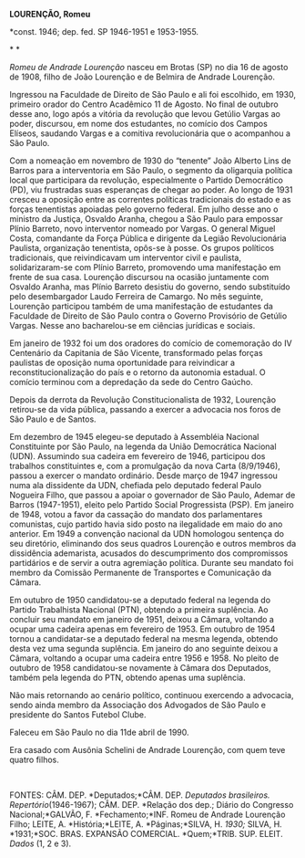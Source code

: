 **LOURENÇÃO, Romeu**

\*const. 1946; dep. fed. SP 1946-1951 e 1953-1955.

* *

*Romeu de Andrade Lourenção* nasceu em Brotas (SP) no dia 16 de agosto
de 1908, filho de João Lourenção e de Belmira de Andrade Lourenção.

Ingressou na Faculdade de Direito de São Paulo e ali foi escolhido, em
1930, primeiro orador do Centro Acadêmico 11 de Agosto. No final de
outubro desse ano, logo após a vitória da revolução que levou Getúlio
Vargas ao poder, discursou, em nome dos estudantes, no comício dos
Campos Elíseos, saudando Vargas e a comitiva revolucionária que o
acompanhou a São Paulo.

Com a nomeação em novembro de 1930 do “tenente” João Alberto Lins de
Barros para a interventoria em São Paulo, o segmento da oligarquia
política local que participara da revolução, especialmente o Partido
Democrático (PD), viu frustradas suas esperanças de chegar ao poder. Ao
longo de 1931 cresceu a oposição entre as correntes políticas
tradicionais do estado e as forças tenentistas apoiadas pelo governo
federal. Em julho desse ano o ministro da Justiça, Osvaldo Aranha,
chegou a São Paulo para empossar Plínio Barreto, novo interventor
nomeado por Vargas. O general Miguel Costa, comandante da Força Pública
e dirigente da Legião Revolucionária Paulista, organização tenentista,
opôs-se à posse. Os grupos políticos tradicionais, que reivindicavam um
interventor civil e paulista, solidarizaram-se com Plínio Barreto,
promovendo uma manifestação em frente de sua casa. Lourenção discursou
na ocasião juntamente com Osvaldo Aranha, mas Plínio Barreto desistiu do
governo, sendo substituído pelo desembargador Laudo Ferreira de Camargo.
No mês seguinte, Lourenção participou também de uma manifestação de
estudantes da Faculdade de Direito de São Paulo contra o Governo
Provisório de Getúlio Vargas. Nesse ano bacharelou-se em ciências
jurídicas e sociais.

Em janeiro de 1932 foi um dos oradores do comício de comemoração do IV
Centenário da Capitania de São Vicente, transformado pelas forças
paulistas de oposição numa oportunidade para reivindicar a
reconstitucionalização do país e o retorno da autonomia estadual. O
comício terminou com a depredação da sede do Centro Gaúcho.

Depois da derrota da Revolução Constitucionalista de 1932, Lourenção
retirou-se da vida pública, passando a exercer a advocacia nos foros de
São Paulo e de Santos.

Em dezembro de 1945 elegeu-se deputado à Assembléia Nacional
Constituinte por São Paulo, na legenda da União Democrática Nacional
(UDN). Assumindo sua cadeira em fevereiro de 1946, participou dos
trabalhos constituintes e, com a promulgação da nova Carta (8/9/1946),
passou a exercer o mandato ordinário. Desde março de 1947 ingressou numa
ala dissidente da UDN, chefiada pelo deputado federal Paulo Nogueira
Filho, que passou a apoiar o governador de São Paulo, Ademar de Barros
(1947-1951), eleito pelo Partido Social Progressista (PSP). Em janeiro
de 1948, votou a favor da cassação do mandato dos parlamentares
comunistas, cujo partido havia sido posto na ilegalidade em maio do ano
anterior. Em 1949 a convenção nacional da UDN homologou sentença do seu
diretório, eliminando dos seus quadros Lourenção e outros membros da
dissidência ademarista, acusados do descumprimento dos compromissos
partidários e de servir a outra agremiação política. Durante seu mandato
foi membro da Comissão Permanente de Transportes e Comunicação da
Câmara.

Em outubro de 1950 candidatou-se a deputado federal na legenda do
Partido Trabalhista Nacional (PTN), obtendo a primeira suplência. Ao
concluir seu mandato em janeiro de 1951, deixou a Câmara, voltando a
ocupar uma cadeira apenas em fevereiro de 1953. Em outubro de 1954
tornou a candidatar-se a deputado federal na mesma legenda, obtendo
desta vez uma segunda suplência. Em janeiro do ano seguinte deixou a
Câmara, voltando a ocupar uma cadeira entre 1956 e 1958. No pleito de
outubro de 1958 candidatou-se novamente à Câmara dos Deputados, também
pela legenda do PTN, obtendo apenas uma suplência.

Não mais retornando ao cenário político, continuou exercendo a
advocacia, sendo ainda membro da Associação dos Advogados de São Paulo e
presidente do Santos Futebol Clube.

Faleceu em São Paulo no dia 11de abril de 1990.

Era casado com Ausônia Schelini de Andrade Lourenção, com quem teve
quatro filhos.

 

FONTES: CÂM. DEP. *Deputados;*CÂM. DEP. *Deputados brasileiros.
Repertório*(1946-1967); CÂM. DEP. *Relação dos dep.; Diário do Congresso
Nacional;*GALVÃO, F. *Fechamento;*INF. Romeu de Andrade Lourenção Filho;
LEITE, A. *História;*LEITE, A. *Páginas;*SILVA, H. *1930;* SILVA, H.
*1931;*SOC. BRAS. EXPANSÃO COMERCIAL. *Quem;*TRIB. SUP. ELEIT. *Dados*
(1, 2 e 3).

 
